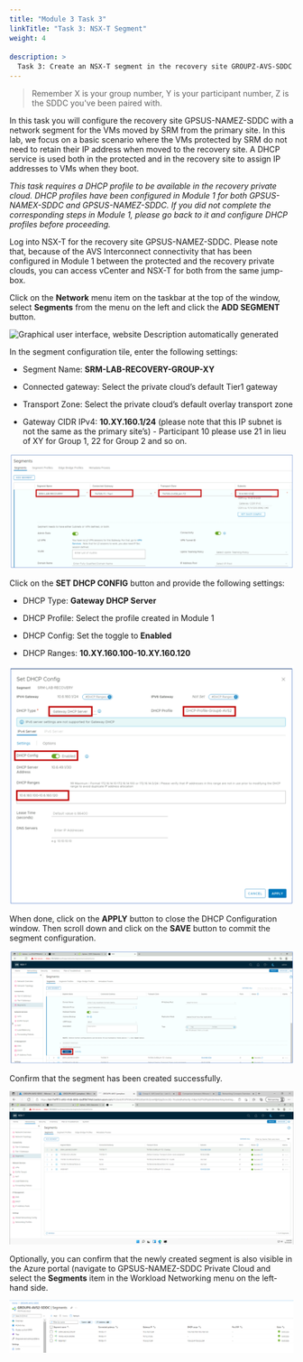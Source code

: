 ```yaml
---
title: "Module 3 Task 3"
linkTitle: "Task 3: NSX-T Segment"
weight: 4

description: >
  Task 3: Create an NSX-T segment in the recovery site GROUPZ-AVS-SDDC
---
```



>Remember X is your group number, Y is your participant number, Z is the SDDC you've been paired with.

In this task you will configure the recovery site GPSUS-NAMEZ-SDDC with a
network segment for the VMs moved by SRM from the primary site. In this lab, we
focus on a basic scenario where the VMs protected by SRM do not need to retain
their IP address when moved to the recovery site. A DHCP service is used both in
the protected and in the recovery site to assign IP addresses to VMs when they
boot.

*This task requires a DHCP profile to be available in the recovery private
cloud. DHCP profiles have been configured in Module 1 for both GPSUS-NAMEX-SDDC
and GPSUS-NAMEZ-SDDC. If you did not complete the corresponding steps in Module
1, please go back to it and configure DHCP profiles before proceeding.*

Log into NSX-T for the recovery site GPSUS-NAMEZ-SDDC. Please note that,
because of the AVS Interconnect connectivity that has been configured in Module 1
between the protected and the recovery private clouds, you can access vCenter
and NSX-T for both from the same jump-box.

Click on the **Network** menu item on the taskbar at the top of the window, select
**Segments** from the menu on the left and click the **ADD SEGMENT** button.

![Graphical user interface, website Description automatically
generated](49e2aea5074a27e19d5f8244b73bdf14.png)

In the segment configuration tile, enter the following settings:

-   Segment Name: **SRM-LAB-RECOVERY-GROUP-XY**

-   Connected gateway: Select the private cloud’s default Tier1 gateway

-   Transport Zone: Select the private cloud’s default overlay transport zone

-   Gateway CIDR IPv4: **10.XY.160.1/24** (please note that this IP subnet is not
    the same as the primary site’s) - Participant 10 please use 21 in lieu of XY for Group 1, 22 for Group 2 and so on.

![](1079bccfca90baf5c459fe5e28a2bc29.png)

Click on the **SET DHCP CONFIG** button and provide the following settings:

-   DHCP Type: **Gateway DHCP Server**

-   DHCP Profile: Select the profile created in Module 1

-   DHCP Config: Set the toggle to **Enabled**

-   DHCP Ranges: **10.XY.160.100-10.XY.160.120**

![](2c58686a0ee8dd395cbd66dd35545924.png)

When done, click on the **APPLY** button to close the DHCP Configuration window.
Then scroll down and click on the **SAVE** button to commit the segment
configuration.

![](d572a8a2d7a2879100971ce1e8b27b0b.png)

Confirm that the segment has been created successfully.

![](5f22e72b7e51403fbfaea81cf0aa0a07.png)

Optionally, you can confirm that the newly created segment is also visible in
the Azure portal (navigate to GPSUS-NAMEZ-SDDC Private Cloud and select the
**Segments** item in the Workload Networking menu on the left-hand side.

![](da0bcd9932febb3eba083afac1db3712.png)

